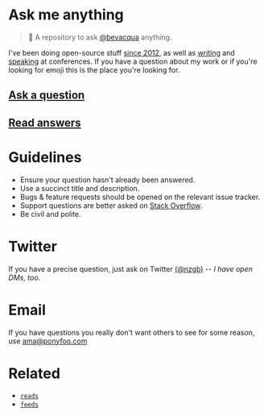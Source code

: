 # Ask me anything

> :book: A repository to ask [@bevacqua](https://github.com/bevacqua) anything.

I've been doing open-source stuff [since 2012](https://ponyfoo.com/articles/first), as well as [writing](https://ponyfoo.com/books) and [speaking](https://ponyfoo.com/speaking) at conferences. If you have a question about my work or if you're looking for emoji this is the place you're looking for.

## [Ask a question](https://github.com/bevacqua/ama/issues/new)

## [Read answers](https://github.com/bevacqua/ama/issues?q=is%3Aissue+is%3Aclosed+sort%3Aupdated-desc)

# Guidelines

- Ensure your question hasn't already been answered.
- Use a succinct title and description.
- Bugs & feature requests should be opened on the relevant issue tracker.
- Support questions are better asked on [Stack Overflow](https://stackoverflow.com).
- Be civil and polite.

# Twitter

If you have a precise question, just ask on Twitter [(@nzgb)](https://twitter.com/nzgb) _-- I have open DMs, too_.

# Email

If you have questions you really don't want others to see for some reason, use [ama@ponyfoo.com](mailto:ama@ponyfoo.com)

# Related

- [`reads`](https://github.com/bevacqua/reads)
- [`feeds`](https://github.com/bevacqua/feeds)
